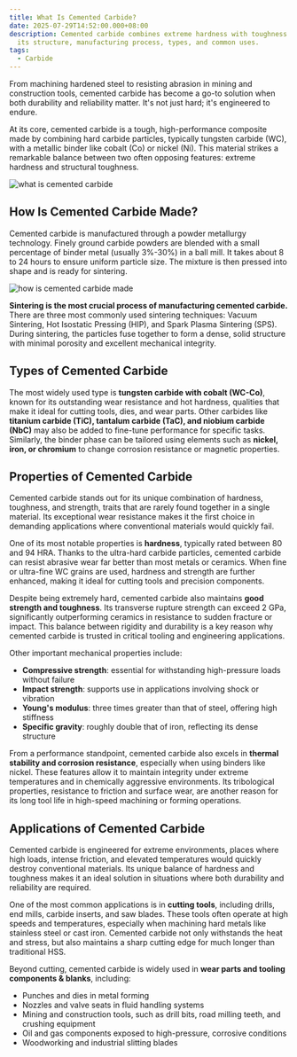 ```yaml
---
title: What Is Cemented Carbide?
date: 2025-07-29T14:52:00.000+08:00
description: Cemented carbide combines extreme hardness with toughness. Discover
  its structure, manufacturing process, types, and common uses.
tags:
  - Carbide
---
```

From machining hardened steel to resisting abrasion in mining and construction tools, cemented carbide has become a go-to solution when both durability and reliability matter. It's not just hard; it's engineered to endure. 

At its core, cemented carbide is a tough, high-performance composite made by combining hard carbide particles, typically tungsten carbide (WC), with a metallic binder like cobalt (Co) or nickel (Ni). This material strikes a remarkable balance between two often opposing features: extreme hardness and structural toughness.

![what is cemented carbide](/uploads/what-is-cemented-carbide-blog-1.png "What Is Cemented Carbide?")

## How Is Cemented Carbide Made?

Cemented carbide is manufactured through a powder metallurgy technology. Finely ground carbide powders are blended with a small percentage of binder metal (usually 3%-30%) in a ball mill. It takes about 8 to 24 hours to ensure uniform particle size. The mixture is then pressed into shape and is ready for sintering.

![how is cemented carbide made](/uploads/what-is-cemented-carbide-blog-2.png "Production Process of Cemented Carbide")

**Sintering is the most crucial process of manufacturing cemented carbide.** There are three most commonly used sintering techniques: Vacuum Sintering, Hot Isostatic Pressing (HIP), and Spark Plasma Sintering (SPS). During sintering, the particles fuse together to form a dense, solid structure with minimal porosity and excellent mechanical integrity.

## Types of Cemented Carbide

The most widely used type is **tungsten carbide with cobalt (WC-Co)**, known for its outstanding wear resistance and hot hardness, qualities that make it ideal for cutting tools, dies, and wear parts. Other carbides like **titanium carbide (TiC), tantalum carbide (TaC), and niobium carbide (NbC)** may also be added to fine-tune performance for specific tasks. Similarly, the binder phase can be tailored using elements such as **nickel, iron, or chromium** to change corrosion resistance or magnetic properties.

## Properties of Cemented Carbide

Cemented carbide stands out for its unique combination of hardness, toughness, and strength, traits that are rarely found together in a single material. Its exceptional wear resistance makes it the first choice in demanding applications where conventional materials would quickly fail.

One of its most notable properties is **hardness**, typically rated between 80 and 94 HRA. Thanks to the ultra-hard carbide particles, cemented carbide can resist abrasive wear far better than most metals or ceramics. When fine or ultra-fine WC grains are used, hardness and strength are further enhanced, making it ideal for cutting tools and precision components.

Despite being extremely hard, cemented carbide also maintains **good strength and toughness**. Its transverse rupture strength can exceed 2 GPa, significantly outperforming ceramics in resistance to sudden fracture or impact. This balance between rigidity and durability is a key reason why cemented carbide is trusted in critical tooling and engineering applications.

Other important mechanical properties include:

* **Compressive strength**: essential for withstanding high-pressure loads without failure
* **Impact strength**: supports use in applications involving shock or vibration
* **Young's modulus**: three times greater than that of steel, offering high stiffness
* **Specific gravity**: roughly double that of iron, reflecting its dense structure

From a performance standpoint, cemented carbide also excels in **thermal stability and corrosion resistance**, especially when using binders like nickel. These features allow it to maintain integrity under extreme temperatures and in chemically aggressive environments. Its tribological properties, resistance to friction and surface wear, are another reason for its long tool life in high-speed machining or forming operations.

## Applications of Cemented Carbide

Cemented carbide is engineered for extreme environments, places where high loads, intense friction, and elevated temperatures would quickly destroy conventional materials. Its unique balance of hardness and toughness makes it an ideal solution in situations where both durability and reliability are required.

One of the most common applications is in **cutting tools**, including drills, end mills, carbide inserts, and saw blades. These tools often operate at high speeds and temperatures, especially when machining hard metals like stainless steel or cast iron. Cemented carbide not only withstands the heat and stress, but also maintains a sharp cutting edge for much longer than traditional HSS.

Beyond cutting, cemented carbide is widely used in **wear parts and tooling components & blanks**, including:

* Punches and dies in metal forming
* Nozzles and valve seats in fluid handling systems
* Mining and construction tools, such as drill bits, road milling teeth, and crushing equipment
* Oil and gas components exposed to high-pressure, corrosive conditions
* Woodworking and industrial slitting blades
